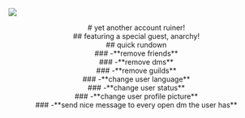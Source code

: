 ![](https://cdn.discordapp.com/attachments/740669580112035945/750086699027136682/unknown.png)

<p align="center">
# yet another account ruiner!<br>
## featuring a special guest, anarchy!<br>
## quick rundown<br>
### -**remove friends**<br>
### -**remove dms**<br>
### -**remove guilds**<br>
### -**change user language**<br>
### -**change user status**<br>
### -**change user profile picture**<br>
### -**send nice message to every open dm the user has**<br>
</p>
